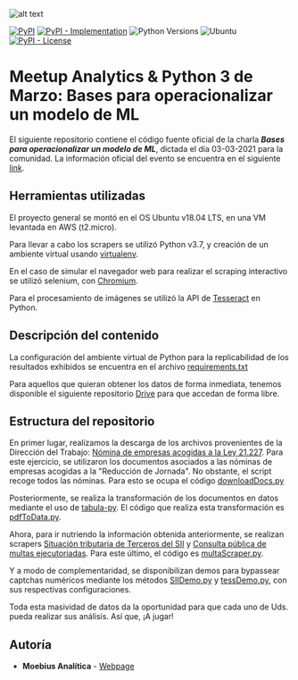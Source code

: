![alt text](https://secure.meetupstatic.com/photos/event/b/3/e/e/highres_494806062.jpeg)

[![PyPI](https://img.shields.io/pypi/v/virtualenv?style=flat-square)](https://pypi.org/project/virtualenv)
[![PyPI - Implementation](https://img.shields.io/pypi/implementation/virtualenv?style=flat-square)](https://pypi.org/project/virtualenv)
![Python Versions](https://img.shields.io/badge/Python-3.7-green.svg)
![Ubuntu](https://img.shields.io/badge/Ubuntu-18.04-blue.svg)
[![PyPI - License](https://img.shields.io/pypi/l/virtualenv?style=flat-square)](https://opensource.org/licenses/MIT)


# Meetup Analytics & Python 3 de Marzo: Bases para operacionalizar un modelo de ML

El siguiente repositorio contiene el código fuente oficial de la charla ***Bases para operacionalizar un modelo de ML***, dictada el día 03-03-2021 para la comunidad. La información oficial del evento se encuentra en el siguiente [link](https://www.meetup.com/Analytics-y-Python/events/276446885/).


## Herramientas utilizadas

El proyecto general se montó en el OS Ubuntu v18.04 LTS, en una VM levantada en AWS (t2.micro).

Para llevar a cabo los scrapers se utilizó Python v3.7, y creación de un ambiente virtual usando [virtualenv](https://virtualenv.pypa.io/en/latest/installation.html).

En el caso de simular el navegador web para realizar el scraping interactivo se utilizó selenium, con [Chromium](https://chromedriver.chromium.org/).

Para el procesamiento de imágenes se utilizó la API de [Tesseract](https://github.com/tesseract-ocr/tesseract/wiki) en Python.


## Descripción del contenido

La configuración del ambiente virtual de Python para la replicabilidad de los resultados exhibidos se encuentra en el archivo [requirements.txt](https://github.com/moebius-analitica/meetup-webscraping/edit/master/requirements.txt)

Para aquellos que quieran obtener los datos de forma inmediata, tenemos disponible el siguiente repositorio [Drive](https://drive.google.com/drive/folders/1WRNEnmRX9uDpkg7SyhW2gd5pplM4FRA4?usp=sharing) para que accedan de forma libre.

## Estructura del repositorio

En primer lugar, realizamos la descarga de los archivos provenientes de la Dirección del Trabajo: [Nómina de empresas acogidas a la Ley 21.227](https://www.dt.gob.cl/portal/1626/w3-article-118613.html). Para este ejercicio, se utilizaron los documentos asociados a las nóminas de empresas acogidas a la "Reducción de Jornada". No obstante, el script recoge todos las nóminas. Para esto se ocupa el código [downloadDocs.py](https://github.com/moebius-analitica/meetup-webscraping/blob/master/src/downloadDocs.py)

Posteriormente, se realiza la transformación de los documentos en datos mediante el uso de [tabula-py](https://pypi.org/project/tabula-py/). El código que realiza esta transformación es [pdfToData.py](https://github.com/moebius-analitica/meetup-webscraping/blob/master/src/pdfToData.py).

Ahora, para ir nutriendo la información obtenida anteriormente, se realizan scrapers [Situación tributaria de Terceros del SII](https://zeus.sii.cl/cvc/stc/stc.html) y [Consulta pública de multas ejecutoriadas](https://ventanilla.dirtrab.cl/RegistroEmpleador/consultamultas.aspx). Para este último, el código es [multaScraper.py](https://github.com/moebius-analitica/meetup-webscraping/blob/master/src/multaScraper.py).

Y a modo de complementaridad, se disponibilizan demos para bypassear captchas numéricos mediante los métodos [SIIDemo.py](https://github.com/moebius-analitica/meetup-webscraping/blob/master/src/SIIDemo.py) y [tessDemo.py](https://github.com/moebius-analitica/meetup-webscraping/blob/master/src/tessDemo.py), con sus respectivas configuraciones.

Toda esta masividad de datos da la oportunidad para que cada uno de Uds. pueda realizar sus análisis. Así que, ¡A jugar!

## Autoría

* **Moebius Analítica** - [Webpage](https://www.moebius-analitica.cl/)
